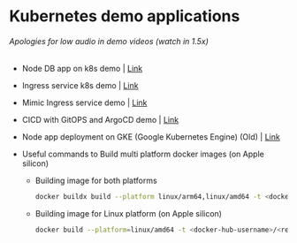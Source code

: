 # Kubernetes demo applications

###### Apologies for low audio in demo videos (watch in 1.5x)
- Node DB app on k8s demo | [Link](https://youtu.be/Q7aZ8Jrl4E4?si=S0_ODgsWFMWjb7ZV)
- Ingress service k8s demo | [Link](https://youtu.be/vIvbZynxYDA)
- Mimic Ingress service demo | [Link](https://youtu.be/UhT6qguVWz8)
- CICD with GitOPS and ArgoCD demo | [Link](https://youtu.be/1rP_r2Nizdc)

- Node app deployment on GKE (Google Kubernetes Engine) (Old) | [Link](https://github.com/princebansal7/backend-docker-k8s?tab=readme-ov-file#readme)

- Useful commands to Build multi platform docker images (on Apple silicon)
  
  - Building image for both platforms
    ```bash
    docker buildx build --platform linux/arm64,linux/amd64 -t <docker-hub-username>/<repo-name>:<tag> --load .
    ```
  - Building image for Linux platform (on Apple silicon)
    ```bash
    docker build --platform=linux/amd64 -t <docker-hub-username>/<repo-name>:<tag> .
    ```
